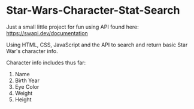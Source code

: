 # Star-Wars-Character-Stat-Search

Just a small little project for fun using API found here: https://swapi.dev/documentation

Using HTML, CSS, JavaScript and the API to search and return basic Star War's character info. 

Character info includes thus far: 
1. Name 
2. Birth Year
3. Eye Color 
4. Weight
5. Height
